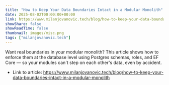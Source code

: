 ```yaml
---
title: "How to Keep Your Data Boundaries Intact in a Modular Monolith"
date: 2025-08-02T00:00:00+00:00
link: https://www.milanjovanovic.tech/blog/how-to-keep-your-data-boundaries-intact-in-a-modular-monolith
showShare: false
showReadTime: false
thumbnail: images/misc.png
tags: ["milanjovanovic.tech"]
---
```

Want real boundaries in your modular monolith? This article shows how to enforce them at the database level using Postgres schemas, roles, and EF Core — so your modules can't step on each other's data, even by accident.

- Link to article: https://www.milanjovanovic.tech/blog/how-to-keep-your-data-boundaries-intact-in-a-modular-monolith